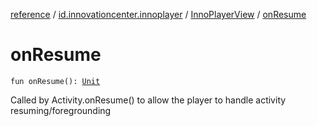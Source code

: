 [reference](../../index.md) / [id.innovationcenter.innoplayer](../index.md) / [InnoPlayerView](index.md) / [onResume](./on-resume.md)

# onResume

`fun onResume(): `[`Unit`](https://kotlinlang.org/api/latest/jvm/stdlib/kotlin/-unit/index.html)

Called by Activity.onResume() to allow the player to handle activity resuming/foregrounding

